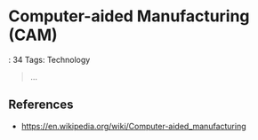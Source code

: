 # Computer-aided Manufacturing (CAM)

: 34
Tags: Technology

> …
> 

## References

- https://en.wikipedia.org/wiki/Computer-aided_manufacturing
